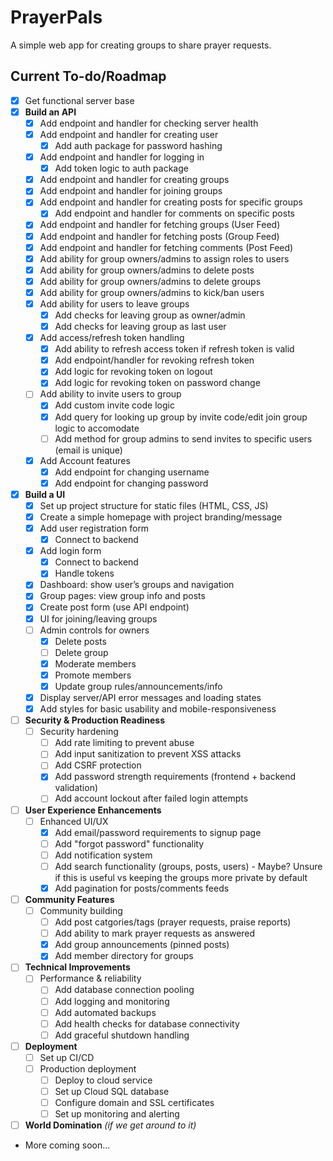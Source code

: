 # PrayerPals

A simple web app for creating groups to share prayer requests.

## Current To-do/Roadmap

- [x] Get functional server base
- [x] **Build an API**
  - [x] Add endpoint and handler for checking server health
  - [x] Add endpoint and handler for creating user
    - [x] Add auth package for password hashing
  - [x] Add endpoint and handler for logging in
    - [x] Add token logic to auth package
  - [x] Add endpoint and handler for creating groups
  - [x] Add endpoint and handler for joining groups
  - [x] Add endpoint and handler for creating posts for specific groups
    - [x] Add endpoint and handler for comments on specific posts
  - [x] Add endpoint and handler for fetching groups (User Feed)
  - [x] Add endpoint and handler for fetching posts (Group Feed)
  - [x] Add endpoint and handler for fetching comments (Post Feed)
  - [x] Add ability for group owners/admins to assign roles to users
  - [x] Add ability for group owners/admins to delete posts
  - [x] Add ability for group owners/admins to delete groups
  - [x] Add ability for group owners/admins to kick/ban users
  - [x] Add ability for users to leave groups
    - [x] Add checks for leaving group as owner/admin
    - [x] Add checks for leaving group as last user
  - [x] Add access/refresh token handling
    - [x] Add ability to refresh access token if refresh token is valid
    - [x] Add endpoint/handler for revoking refresh token
    - [x] Add logic for revoking token on logout
    - [x] Add logic for revoking token on password change
  - [ ] Add ability to invite users to group
    - [x] Add custom invite code logic
    - [x] Add query for looking up group by invite code/edit join group logic to accomodate
    - [ ] Add method for group admins to send invites to specific users (email is unique)
  - [x] Add Account features
    - [x] Add endpoint for changing username
    - [x] Add endpoint for changing password
- [x] **Build a UI**
  - [x] Set up project structure for static files (HTML, CSS, JS)
  - [x] Create a simple homepage with project branding/message
  - [x] Add user registration form
    - [x] Connect to backend
  - [x] Add login form
    - [x] Connect to backend
    - [x] Handle tokens
  - [x] Dashboard: show user’s groups and navigation
  - [x] Group pages: view group info and posts
  - [x] Create post form (use API endpoint)
  - [x] UI for joining/leaving groups
  - [ ] Admin controls for owners
    - [x] Delete posts
    - [ ] Delete group
    - [x] Moderate members
    - [x] Promote members
    - [x] Update group rules/announcements/info
  - [x] Display server/API error messages and loading states
  - [x] Add styles for basic usability and mobile-responsiveness
- [ ] **Security & Production Readiness**
  - [ ] Security hardening
    - [ ] Add rate limiting to prevent abuse
    - [ ] Add input sanitization to prevent XSS attacks
    - [ ] Add CSRF protection
    - [x] Add password strength requirements (frontend + backend validation)
    - [ ] Add account lockout after failed login attempts
- [ ] **User Experience Enhancements**
  - [ ] Enhanced UI/UX
    - [x] Add email/password requirements to signup page
    - [ ] Add "forgot password" functionality
    - [ ] Add notification system
    - [ ] Add search functionality (groups, posts, users) - Maybe? Unsure if this is useful vs keeping the groups more private by default
    - [x] Add pagination for posts/comments feeds
- [ ] **Community Features**
  - [ ] Community building
    - [ ] Add post catgories/tags (prayer requests, praise reports)
    - [ ] Add ability to mark prayer requests as answered
    - [x] Add group announcements (pinned posts)
    - [x] Add member directory for groups
- [ ] **Technical Improvements**
  - [ ] Performance & reliability
    - [ ] Add database connection pooling
    - [ ] Add logging and monitoring
    - [ ] Add automated backups
    - [ ] Add health checks for database connectivity
    - [ ] Add graceful shutdown handling
- [ ] **Deployment**
  - [ ] Set up CI/CD
  - [ ] Production deployment
    - [ ] Deploy to cloud service
    - [ ] Set up Cloud SQL database
    - [ ] Configure domain and SSL certificates
    - [ ] Set up monitoring and alerting
- [ ] **World Domination** *(if we get around to it)*
- More coming soon...
